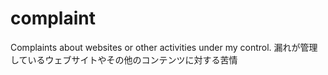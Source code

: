 # complaint
Complaints about websites or other activities under my control. 漏れが管理しているウェブサイトやその他のコンテンツに対する苦情
